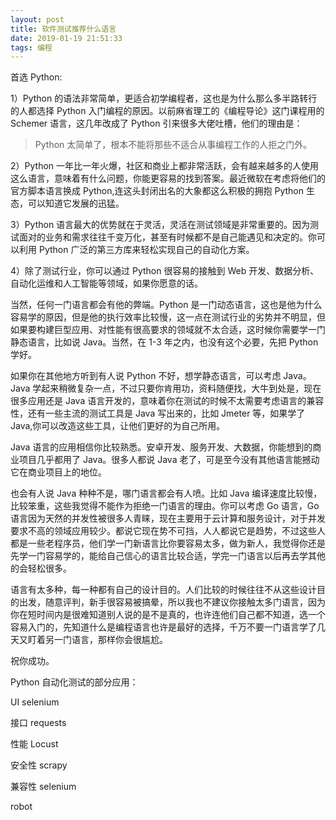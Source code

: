 ```yaml
---
layout: post
title: 软件测试推荐什么语言
date: 2019-01-19 21:51:33
tags: 编程
---
```


首选 Python:

1）Python 的语法非常简单，更适合初学编程者，这也是为什么那么多半路转行的人都选择 Python 入门编程的原因。以前麻省理工的《编程导论》这门课程用的 Schemer 语言，这几年改成了 Python 引来很多大佬吐槽，他们的理由是：

> Python 太简单了，根本不能将那些不适合从事编程工作的人拒之门外。

2）Python 一年比一年火爆，社区和商业上都非常活跃，会有越来越多的人使用这么语言，意味着有什么问题，你能更容易的找到答案。最近微软在考虑将他们的官方脚本语言换成 Python,连这头封闭出名的大象都这么积极的拥抱 Python 生态，可以知道它发展的迅猛。

3）Python 语言最大的优势就在于灵活，灵活在测试领域是非常重要的。因为测试面对的业务和需求往往千变万化，甚至有时候都不是自己能遇见和决定的。你可以利用 Python 广泛的第三方库来轻松实现自己的自动化方案。

4）除了测试行业，你可以通过 Python 很容易的接触到 Web 开发、数据分析、自动化运维和人工智能等领域，如果你愿意的话。

当然，任何一门语言都会有他的弊端。Python 是一门动态语言，这也是他为什么容易学的原因，但是他的执行效率比较慢，这一点在测试行业的劣势并不明显，但如果要构建巨型应用、对性能有很高要求的领域就不太合适，这时候你需要学一门静态语言，比如说 Java。当然，在 1-3 年之内，也没有这个必要，先把 Python 学好。

如果你在其他地方听到有人说 Python 不好，想学静态语言，可以考虑 Java。Java 学起来稍微复杂一点，不过只要你肯用功，资料随便找，大牛到处是，现在很多应用还是 Java 语言开发的，意味着你在测试的时候不太需要考虑语言的兼容性，还有一些主流的测试工具是 Java 写出来的，比如 Jmeter 等，如果学了 Java,你可以改造这些工具，让他们更好的为自己所用。

Java 语言的应用相信你比较熟悉。安卓开发、服务开发、大数据，你能想到的商业项目几乎都用了 Java。很多人都说 Java 老了，可是至今没有其他语言能撼动它在商业项目上的地位。

也会有人说 Java 种种不是，哪门语言都会有人喷。比如 Java 编译速度比较慢，比较笨重，这些我觉得不能作为拒绝一门语言的理由。你可以考虑 Go 语言，Go 语言因为天然的并发性被很多人青睐，现在主要用于云计算和服务设计，对于并发要求不高的领域应用较少。都说它现在势不可挡，人人都说它是趋势，不过这些人都是一些老程序员，他们学一门新语言比你要容易太多，做为新人，我觉得你还是先学一门容易学的，能给自己信心的语言比较合适，学完一门语言以后再去学其他的会轻松很多。

语言有太多种，每一种都有自己的设计目的。人们比较的时候往往不从这些设计目的出发，随意评判，新手很容易被搞晕，所以我也不建议你接触太多门语言，因为你在短时间内是很难知道别人说的是不是真的，也许连他们自己都不知道，选一个容易入门的，先知道什么是编程语言也许是最好的选择，千万不要一门语言学了几天又盯着另一门语言，那样你会很尴尬。

祝你成功。

Python 自动化测试的部分应用：

UI selenium

接口 requests

性能 Locust

安全性 scrapy

兼容性 selenium

robot